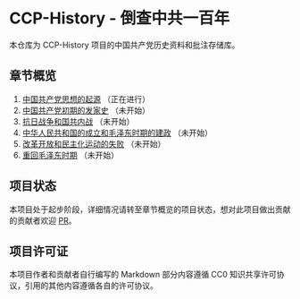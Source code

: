 # CCP-History - 倒查中共一百年

本仓库为 CCP-History 项目的中国共产党历史资料和批注存储库。

## 章节概览

1. [中国共产党思想的起源](CHAPTER1.md) （正在进行）
2. [中国共产党初期的发家史](CHAPTER2.md) （未开始）
3. [抗日战争和国共内战](CHAPTER3.md) （未开始）
4. [中华人民共和国的成立和毛泽东时期的建政](CHAPTER4.md) （未开始）
5. [改革开放和民主化运动的失败](CHAPTER5.md) （未开始）
6. [重回毛泽东时期](CHAPTER6.md) （未开始）

## 项目状态

本项目处于起步阶段，详细情况请转至章节概览的项目状态，想对此项目做出贡献的贡献者欢迎 [PR](https://github.com/Anonymous220623/CCP-History/pulls)。

## 项目许可证

本项目作者和贡献者自行编写的 Markdown 部分内容遵循 CC0 知识共享许可协议，引用的其他内容遵循各自的许可协议。
